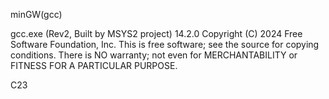 minGW(gcc) 

gcc.exe (Rev2, Built by MSYS2 project) 14.2.0
Copyright (C) 2024 Free Software Foundation, Inc.
This is free software; see the source for copying conditions.  There is NO 
warranty; not even for MERCHANTABILITY or FITNESS FOR A PARTICULAR PURPOSE.

C23

